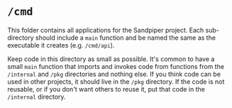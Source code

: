 # `/cmd`

This folder contains all applications for the Sandpiper project. Each sub-directory should include a `main` function and be named the same as the
executable it creates (e.g. `/cmd/api`).

Keep code in this directory as small as possible. It's common to have a small `main` function that imports and invokes code from functions from
the `/internal` and `/pkg` directories and nothing else. If you think code can be used in other projects, it should live in the `/pkg` directory.
If the code is not reusable, or if you don't want others to reuse it, put that code in the `/internal` directory.

